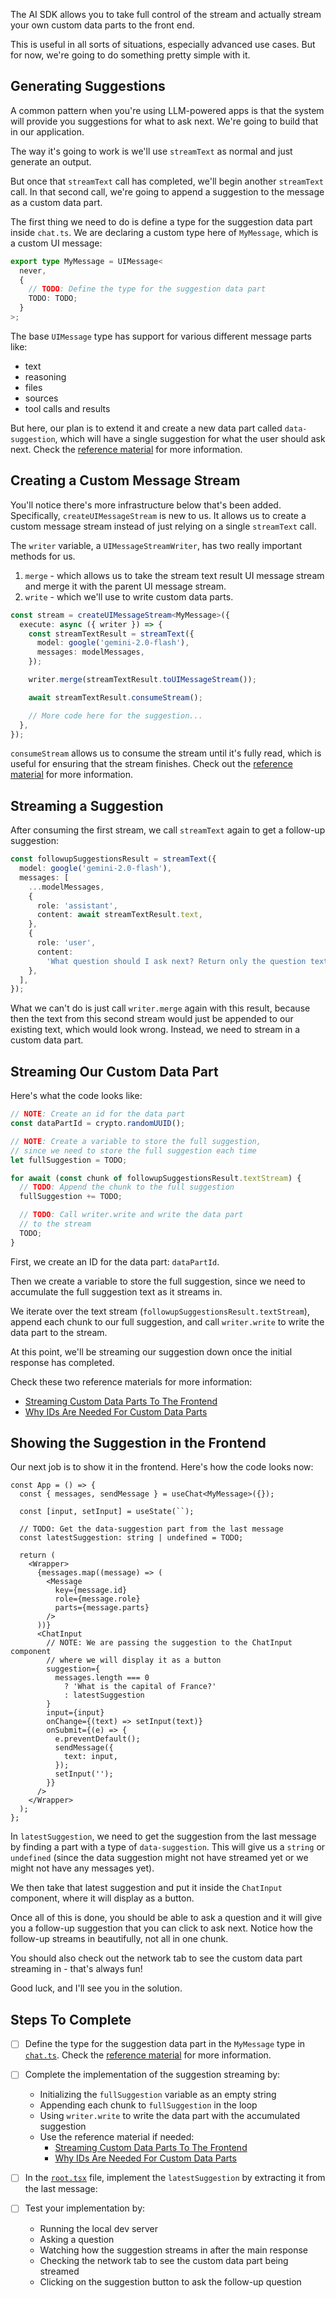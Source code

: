 The AI SDK allows you to take full control of the stream and actually stream your own custom data parts to the front end.

This is useful in all sorts of situations, especially advanced use cases. But for now, we're going to do something pretty simple with it.

## Generating Suggestions

A common pattern when you're using LLM-powered apps is that the system will provide you suggestions for what to ask next. We're going to build that in our application.

The way it's going to work is we'll use `streamText` as normal and just generate an output.

But once that `streamText` call has completed, we'll begin another `streamText` call. In that second call, we're going to append a suggestion to the message as a custom data part.

The first thing we need to do is define a type for the suggestion data part inside `chat.ts`. We are declaring a custom type here of `MyMessage`, which is a custom UI message:

```ts
export type MyMessage = UIMessage<
  never,
  {
    // TODO: Define the type for the suggestion data part
    TODO: TODO;
  }
>;
```

The base `UIMessage` type has support for various different message parts like:

- text
- reasoning
- files
- sources
- tool calls and results

But here, our plan is to extend it and create a new data part called `data-suggestion`, which will have a single suggestion for what the user should ask next. Check the [reference material](/exercises/99-reference/99.4-custom-data-parts-streaming/explainer/readme.md) for more information.

## Creating a Custom Message Stream

You'll notice there's more infrastructure below that's been added. Specifically, `createUIMessageStream` is new to us. It allows us to create a custom message stream instead of just relying on a single `streamText` call.

The `writer` variable, a `UIMessageStreamWriter`, has two really important methods for us.

1. `merge` - which allows us to take the stream text result UI message stream and merge it with the parent UI message stream.
2. `write` - which we'll use to write custom data parts.

```ts
const stream = createUIMessageStream<MyMessage>({
  execute: async ({ writer }) => {
    const streamTextResult = streamText({
      model: google('gemini-2.0-flash'),
      messages: modelMessages,
    });

    writer.merge(streamTextResult.toUIMessageStream());

    await streamTextResult.consumeStream();

    // More code here for the suggestion...
  },
});
```

`consumeStream` allows us to consume the stream until it's fully read, which is useful for ensuring that the stream finishes. Check out the [reference material](/exercises/99-reference/99.3-consume-stream/explainer.1/readme.md) for more information.

## Streaming a Suggestion

After consuming the first stream, we call `streamText` again to get a follow-up suggestion:

```ts
const followupSuggestionsResult = streamText({
  model: google('gemini-2.0-flash'),
  messages: [
    ...modelMessages,
    {
      role: 'assistant',
      content: await streamTextResult.text,
    },
    {
      role: 'user',
      content:
        'What question should I ask next? Return only the question text.',
    },
  ],
});
```

What we can't do is just call `writer.merge` again with this result, because then the text from this second stream would just be appended to our existing text, which would look wrong. Instead, we need to stream in a custom data part.

## Streaming Our Custom Data Part

Here's what the code looks like:

```ts
// NOTE: Create an id for the data part
const dataPartId = crypto.randomUUID();

// NOTE: Create a variable to store the full suggestion,
// since we need to store the full suggestion each time
let fullSuggestion = TODO;

for await (const chunk of followupSuggestionsResult.textStream) {
  // TODO: Append the chunk to the full suggestion
  fullSuggestion += TODO;

  // TODO: Call writer.write and write the data part
  // to the stream
  TODO;
}
```

First, we create an ID for the data part: `dataPartId`.

Then we create a variable to store the full suggestion, since we need to accumulate the full suggestion text as it streams in.

We iterate over the text stream (`followupSuggestionsResult.textStream`), append each chunk to our full suggestion, and call `writer.write` to write the data part to the stream.

At this point, we'll be streaming our suggestion down once the initial response has completed.

Check these two reference materials for more information:

- [Streaming Custom Data Parts To The Frontend](/exercises/99-reference/99.5-custom-data-parts-stream-to-frontend/explainer/readme.md)
- [Why IDs Are Needed For Custom Data Parts](/exercises/99-reference/99.6-custom-data-parts-id-reconciliation/explainer/readme.md)

## Showing the Suggestion in the Frontend

Our next job is to show it in the frontend. Here's how the code looks now:

```tsx
const App = () => {
  const { messages, sendMessage } = useChat<MyMessage>({});

  const [input, setInput] = useState(``);

  // TODO: Get the data-suggestion part from the last message
  const latestSuggestion: string | undefined = TODO;

  return (
    <Wrapper>
      {messages.map((message) => (
        <Message
          key={message.id}
          role={message.role}
          parts={message.parts}
        />
      ))}
      <ChatInput
        // NOTE: We are passing the suggestion to the ChatInput component
        // where we will display it as a button
        suggestion={
          messages.length === 0
            ? 'What is the capital of France?'
            : latestSuggestion
        }
        input={input}
        onChange={(text) => setInput(text)}
        onSubmit={(e) => {
          e.preventDefault();
          sendMessage({
            text: input,
          });
          setInput('');
        }}
      />
    </Wrapper>
  );
};
```

In `latestSuggestion`, we need to get the suggestion from the last message by finding a part with a type of `data-suggestion`. This will give us a `string` or `undefined` (since the data suggestion might not have streamed yet or we might not have any messages yet).

We then take that latest suggestion and put it inside the `ChatInput` component, where it will display as a button.

Once all of this is done, you should be able to ask a question and it will give you a follow-up suggestion that you can click to ask next. Notice how the follow-up streams in beautifully, not all in one chunk.

You should also check out the network tab to see the custom data part streaming in - that's always fun!

Good luck, and I'll see you in the solution.

## Steps To Complete

- [ ] Define the type for the suggestion data part in the `MyMessage` type in [`chat.ts`](./api/chat.ts). Check the [reference material](/exercises/99-reference/99.4-custom-data-parts-streaming/explainer/readme.md) for more information.

- [ ] Complete the implementation of the suggestion streaming by:
  - Initializing the `fullSuggestion` variable as an empty string
  - Appending each chunk to `fullSuggestion` in the loop
  - Using `writer.write` to write the data part with the accumulated suggestion
  - Use the reference material if needed:
    - [Streaming Custom Data Parts To The Frontend](/exercises/99-reference/99.5-custom-data-parts-stream-to-frontend/explainer/readme.md)
    - [Why IDs Are Needed For Custom Data Parts](/exercises/99-reference/99.6-custom-data-parts-id-reconciliation/explainer/readme.md)

- [ ] In the [`root.tsx`](./client/root.tsx) file, implement the `latestSuggestion` by extracting it from the last message:

- [ ] Test your implementation by:
  - Running the local dev server
  - Asking a question
  - Watching how the suggestion streams in after the main response
  - Checking the network tab to see the custom data part being streamed
  - Clicking on the suggestion button to ask the follow-up question
